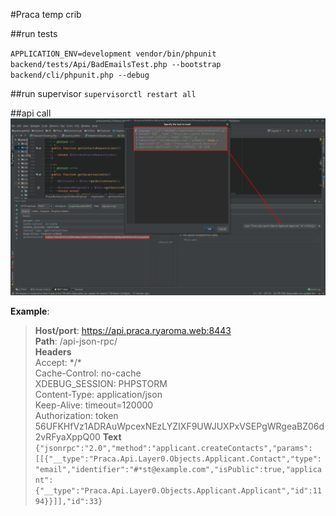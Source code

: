 #Praca temp crib

##run tests

`APPLICATION_ENV=development vendor/bin/phpunit backend/tests/Api/BadEmailsTest.php --bootstrap backend/cli/phpunit.php --debug`

##run supervisor
`supervisorctl restart all`

##api call
![img](api_call.png)

**Example**:  
>**Host/port**: https://api.praca.ryaroma.web:8443  
**Path**: /api-json-rpc/  
**Headers**  
Accept: \*/\*  
Cache-Control: no-cache  
XDEBUG_SESSION: PHPSTORM  
Content-Type: application/json  
Keep-Alive: timeout=120000  
Authorization: token 56UFKHfVz1ADRAuWpcexNEzLYZIXF9UWJUXPxVSEPgWRgeaBZ06d2vRFyaXppQ00
**Text**  
`{"jsonrpc":"2.0","method":"applicant.createContacts","params":[[{"__type":"Praca.Api.Layer0.Objects.Applicant.Contact","type":"email","identifier":"#*st@example.com","isPublic":true,"applicant":{"__type":"Praca.Api.Layer0.Objects.Applicant.Applicant","id":1194}}]],"id":33}`
